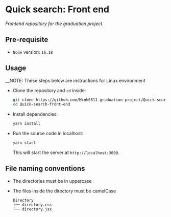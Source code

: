 # Quick search: Front end

*Frontend repository for the graduation project*.

## Pre-requisite

- `Node` version: `16.18`

## Usage

__NOTE: These steps below are instructions for Linux environment

- Clone the repository and `cd` inside:
  ``` bash
  git clone https://github.com/Minh0511-graduation-project/Quick-search-front-end.git
  cd Quick-search-front-end
  ```

- Install dependencies:
  ```bash
  yarn install
  ```

- Run the source code in localhost:
  ``` bash
  yarn start
  ```

  This will start the server at `http://localhost:3000`.

## File naming conventions

- The directories must be in uppercase
- The files inside the directory must be camelCase

  ```
  Directory
  ├── directory.css
  └── directory.jsx
  ```